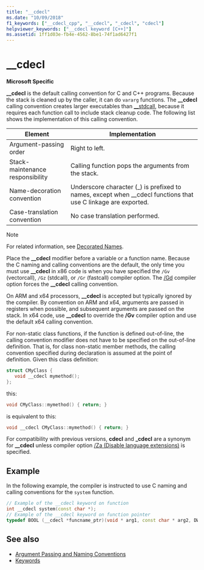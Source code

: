 ```yaml
---
title: "__cdecl"
ms.date: "10/09/2018"
f1_keywords: ["__cdecl_cpp", "__cdecl", "_cdecl", "cdecl"]
helpviewer_keywords: ["__cdecl keyword [C++]"]
ms.assetid: 1ff1d03e-fb4e-4562-8be1-74f1ad6427f1
---
```

# __cdecl

**Microsoft Specific**

**__cdecl** is the default calling convention for C and C++ programs. Because the stack is cleaned up by the caller, it can do `vararg` functions. The **__cdecl** calling convention creates larger executables than [__stdcall](../cpp/stdcall.md), because it requires each function call to include stack cleanup code. The following list shows the implementation of this calling convention.

|Element|Implementation|
|-------------|--------------------|
|Argument-passing order|Right to left.|
|Stack-maintenance responsibility|Calling function pops the arguments from the stack.|
|Name-decoration convention|Underscore character (_) is prefixed to names, except when \__cdecl functions that use C linkage are exported.|
|Case-translation convention|No case translation performed.|

> [!NOTE]
>  For related information, see [Decorated Names](../build/reference/decorated-names.md).

Place the **__cdecl** modifier before a variable or a function name. Because the C naming and calling conventions are the default, the only time you must use **__cdecl** in x86 code is when you have specified the `/Gv` (vectorcall), `/Gz` (stdcall), or `/Gr` (fastcall) compiler option. The [/Gd](../build/reference/gd-gr-gv-gz-calling-convention.md) compiler option forces the **__cdecl** calling convention.

On ARM and x64 processors, **__cdecl** is accepted but typically ignored by the compiler. By convention on ARM and x64, arguments are passed in registers when possible, and subsequent arguments are passed on the stack. In x64 code, use **__cdecl** to override the **/Gv** compiler option and use the default x64 calling convention.

For non-static class functions, if the function is defined out-of-line, the calling convention modifier does not have to be specified on the out-of-line definition. That is, for class non-static member methods, the calling convention specified during declaration is assumed at the point of definition. Given this class definition:

```cpp
struct CMyClass {
   void __cdecl mymethod();
};
```

this:

```cpp
void CMyClass::mymethod() { return; }
```

is equivalent to this:

```cpp
void __cdecl CMyClass::mymethod() { return; }
```

For compatibility with previous versions, **cdecl** and **_cdecl** are a synonym for **__cdecl** unless compiler option [/Za \(Disable language extensions)](../build/reference/za-ze-disable-language-extensions.md) is specified.

## Example

In the following example, the compiler is instructed to use C naming and calling conventions for the `system` function.

```cpp
// Example of the __cdecl keyword on function
int __cdecl system(const char *);
// Example of the __cdecl keyword on function pointer
typedef BOOL (__cdecl *funcname_ptr)(void * arg1, const char * arg2, DWORD flags, ...);
```

## See also

- [Argument Passing and Naming Conventions](../cpp/argument-passing-and-naming-conventions.md)
- [Keywords](../cpp/keywords-cpp.md)
